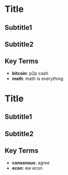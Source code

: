 
# Title

## Subtitle1

## Subtitle2

## Key Terms

* **bitcoin**: p2p cash
* **math**: math is everything

# Title

## Subtitle1

## Subtitle2

## Key Terms

* **consensus**: agree
* **econ**: ew econ

